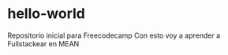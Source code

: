 # hello-world
Repositorio inicial para Freecodecamp 
Con esto voy a aprender a Fullstackear en MEAN
